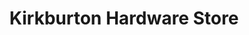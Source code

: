 ---
title: "Kirkburton Hardware Store"
url: /huddersfield/kirkburton-hardware-store/
shop: Eisenwaren
---